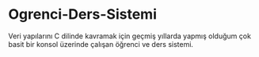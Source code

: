 # Ogrenci-Ders-Sistemi
Veri yapılarını C dilinde kavramak için geçmiş yıllarda yapmış olduğum çok basit bir konsol üzerinde çalışan öğrenci ve ders sistemi.
